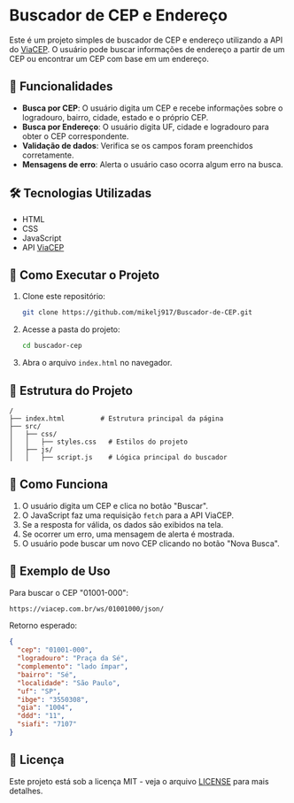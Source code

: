 # Buscador de CEP e Endereço

Este é um projeto simples de buscador de CEP e endereço utilizando a API do [ViaCEP](https://viacep.com.br/). O usuário pode buscar informações de endereço a partir de um CEP ou encontrar um CEP com base em um endereço.

## 📌 Funcionalidades
- **Busca por CEP**: O usuário digita um CEP e recebe informações sobre o logradouro, bairro, cidade, estado e o próprio CEP.
- **Busca por Endereço**: O usuário digita UF, cidade e logradouro para obter o CEP correspondente.
- **Validação de dados**: Verifica se os campos foram preenchidos corretamente.
- **Mensagens de erro**: Alerta o usuário caso ocorra algum erro na busca.

## 🛠️ Tecnologias Utilizadas
- HTML
- CSS
- JavaScript
- API [ViaCEP](https://viacep.com.br/)

## 🚀 Como Executar o Projeto
1. Clone este repositório:
   ```bash
   git clone https://github.com/mikelj917/Buscador-de-CEP.git
   ```
2. Acesse a pasta do projeto:
   ```bash
   cd buscador-cep
   ```
3. Abra o arquivo `index.html` no navegador.

## 📜 Estrutura do Projeto
```
/
├── index.html         # Estrutura principal da página
├── src/
│   ├── css/
│   │   ├── styles.css   # Estilos do projeto
│   ├── js/
│   │   ├── script.js    # Lógica principal do buscador
```

## 📌 Como Funciona
1. O usuário digita um CEP e clica no botão "Buscar".
2. O JavaScript faz uma requisição `fetch` para a API ViaCEP.
3. Se a resposta for válida, os dados são exibidos na tela.
4. Se ocorrer um erro, uma mensagem de alerta é mostrada.
5. O usuário pode buscar um novo CEP clicando no botão "Nova Busca".

## 📎 Exemplo de Uso
Para buscar o CEP "01001-000":
```bash
https://viacep.com.br/ws/01001000/json/
```
Retorno esperado:
```json
{
  "cep": "01001-000",
  "logradouro": "Praça da Sé",
  "complemento": "lado ímpar",
  "bairro": "Sé",
  "localidade": "São Paulo",
  "uf": "SP",
  "ibge": "3550308",
  "gia": "1004",
  "ddd": "11",
  "siafi": "7107"
}
```

## 📄 Licença
Este projeto está sob a licença MIT - veja o arquivo [LICENSE](LICENSE) para mais detalhes.